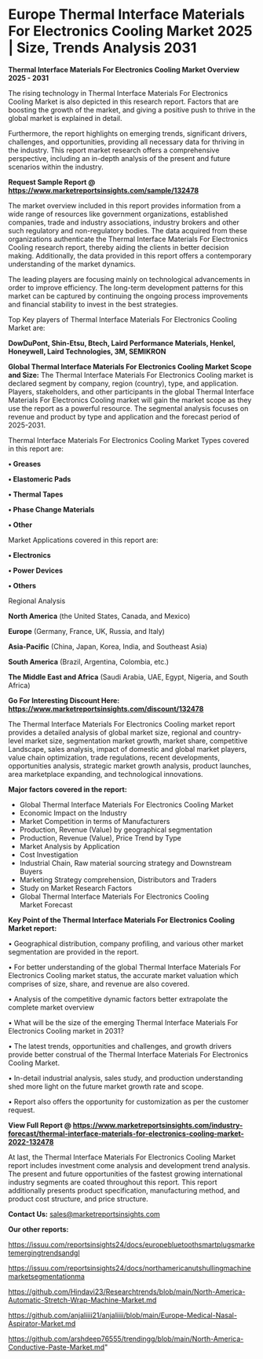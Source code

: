  # Europe Thermal Interface Materials For Electronics Cooling Market 2025 | Size, Trends Analysis 2031

<Strong> Thermal Interface Materials For Electronics Cooling Market Overview 2025 - 2031</strong>

The rising technology in Thermal Interface Materials For Electronics Cooling Market is also depicted in this research report. Factors that are boosting the growth of the market, and giving a positive push to thrive in the global market is explained in detail.

Furthermore, the report highlights on emerging trends, significant drivers, challenges, and opportunities, providing all necessary data for thriving in the industry. This report market research offers a comprehensive perspective, including an in-depth analysis of the present and future scenarios within the industry.

<strong>Request Sample Report @ <a href=https://www.marketreportsinsights.com/sample/132478>https://www.marketreportsinsights.com/sample/132478</a></strong>

The market overview included in this report provides information from a wide range of resources like government organizations, established companies, trade and industry associations, industry brokers and other such regulatory and non-regulatory bodies. The data acquired from these organizations authenticate the Thermal Interface Materials For Electronics Cooling research report, thereby aiding the clients in better decision making. Additionally, the data provided in this report offers a contemporary understanding of the market dynamics.

The leading players are focusing mainly on technological advancements in order to improve efficiency. The long-term development patterns for this market can be captured by continuing the ongoing process improvements and financial stability to invest in the best strategies.

Top Key players of Thermal Interface Materials For Electronics Cooling Market are:

<strong>DowDuPont, Shin-Etsu, Btech, Laird Performance Materials, Henkel, Honeywell, Laird Technologies, 3M, SEMIKRON</strong>

<strong><b>Global Thermal Interface Materials For Electronics Cooling Market Scope and Size:</b></strong>
The Thermal Interface Materials For Electronics Cooling market is declared segment by company, region (country), type, and application. Players, stakeholders, and other participants in the global Thermal Interface Materials For Electronics Cooling market will gain the market scope as they use the report as a powerful resource. The segmental analysis focuses on revenue and product by type and application and the forecast period of 2025-2031.

Thermal Interface Materials For Electronics Cooling Market Types covered in this report are:

<strong>• Greases

• Elastomeric Pads

• Thermal Tapes

• Phase Change Materials

• Other</strong>

Market Applications covered in this report are:

<strong>• Electronics

• Power Devices

• Others</strong> 

Regional Analysis

<strong>North America</strong> (the United States, Canada, and Mexico)

<strong>Europe</strong> (Germany, France, UK, Russia, and Italy)

<strong>Asia-Pacific</strong> (China, Japan, Korea, India, and Southeast Asia)

<strong>South America</strong> (Brazil, Argentina, Colombia, etc.)

<strong>The Middle East and Africa</strong> (Saudi Arabia, UAE, Egypt, Nigeria, and South Africa)

<strong>Go For Interesting Discount Here: <a href=https://www.marketreportsinsights.com/discount/132478>https://www.marketreportsinsights.com/discount/132478</a></strong>

The Thermal Interface Materials For Electronics Cooling market report provides a detailed analysis of global market size, regional and country-level market size, segmentation market growth, market share, competitive Landscape, sales analysis, impact of domestic and global market players, value chain optimization, trade regulations, recent developments, opportunities analysis, strategic market growth analysis, product launches, area marketplace expanding, and technological innovations.

<strong><b>Major factors covered in the report:</b></strong>
<ul>
  <li>Global Thermal Interface Materials For Electronics Cooling Market </li>
  <li>Economic Impact on the Industry</li>
  <li>Market Competition in terms of Manufacturers</li>
  <li>Production, Revenue (Value) by geographical segmentation</li>
  <li>Production, Revenue (Value), Price Trend by Type</li>
  <li>Market Analysis by Application</li>
  <li>Cost Investigation</li>
  <li>Industrial Chain, Raw material sourcing strategy and Downstream Buyers</li>
  <li>Marketing Strategy comprehension, Distributors and Traders</li>
  <li>Study on Market Research Factors</li>
  <li>Global Thermal Interface Materials For Electronics Cooling Market Forecast</li>
</ul>

<strong><b>Key Point of the Thermal Interface Materials For Electronics Cooling Market report:</b></strong>

• Geographical distribution, company profiling, and various other market segmentation are provided in the report.

• For better understanding of the global Thermal Interface Materials For Electronics Cooling market status, the accurate market valuation which comprises of size, share, and revenue are also covered.

• Analysis of the competitive dynamic factors better extrapolate the complete market overview

• What will be the size of the emerging Thermal Interface Materials For Electronics Cooling market in 2031?

• The latest trends, opportunities and challenges, and growth drivers provide better construal of the Thermal Interface Materials For Electronics Cooling Market.

• In-detail industrial analysis, sales study, and production understanding shed more light on the future market growth rate and scope.

• Report also offers the opportunity for customization as per the customer request.

<strong><b>View Full Report @ <a href=https://www.marketreportsinsights.com/industry-forecast/thermal-interface-materials-for-electronics-cooling-market-2022-132478>https://www.marketreportsinsights.com/industry-forecast/thermal-interface-materials-for-electronics-cooling-market-2022-132478</a></b></strong>


At last, the Thermal Interface Materials For Electronics Cooling Market report includes investment come analysis and development trend analysis. The present and future opportunities of the fastest growing international industry segments are coated throughout this report. This report additionally presents product specification, manufacturing method, and product cost structure, and price structure.

<strong>Contact Us:</strong>
sales@marketreportsinsights.com

<strong>Our other reports:</strong>

<a href=https://issuu.com/reportsinsights24/docs/europebluetoothsmartplugsmarketemergingtrendsandgl>https://issuu.com/reportsinsights24/docs/europebluetoothsmartplugsmarketemergingtrendsandgl</a>

<a href=https://issuu.com/reportsinsights24/docs/northamericanutshullingmachinemarketsegmentationma>https://issuu.com/reportsinsights24/docs/northamericanutshullingmachinemarketsegmentationma</a>

<a href=https://github.com/Hindavi23/Researchtrends/blob/main/North-America-Automatic-Stretch-Wrap-Machine-Market.md>https://github.com/Hindavi23/Researchtrends/blob/main/North-America-Automatic-Stretch-Wrap-Machine-Market.md</a>

<a href=https://github.com/anjaliiii21/anjaliiii/blob/main/Europe-Medical-Nasal-Aspirator-Market.md>https://github.com/anjaliiii21/anjaliiii/blob/main/Europe-Medical-Nasal-Aspirator-Market.md</a>

<a href=https://github.com/arshdeep76555/trendingg/blob/main/North-America-Conductive-Paste-Market.md>https://github.com/arshdeep76555/trendingg/blob/main/North-America-Conductive-Paste-Market.md</a>"
